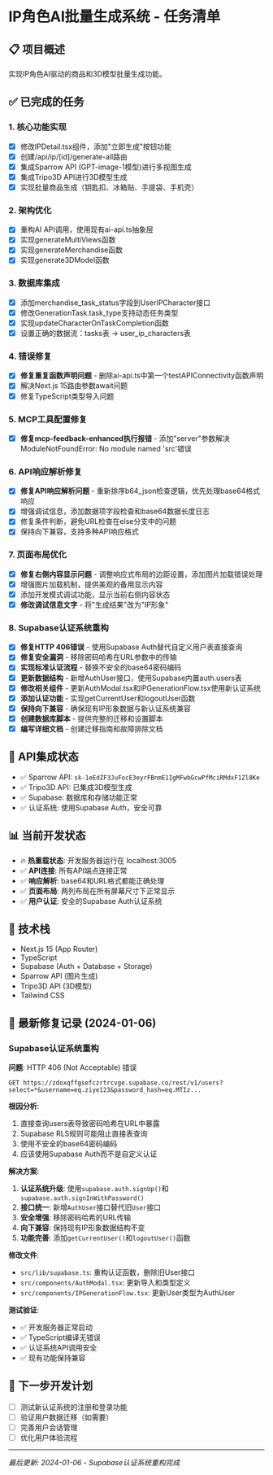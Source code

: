 # IP角色AI批量生成系统 - 任务清单

## 📋 项目概述
实现IP角色AI驱动的商品和3D模型批量生成功能。

## ✅ 已完成的任务

### 1. 核心功能实现
- [x] 修改IPDetail.tsx组件，添加"立即生成"按钮功能
- [x] 创建/api/ip/[id]/generate-all路由
- [x] 集成Sparrow API (GPT-image-1模型)进行多视图生成
- [x] 集成Tripo3D API进行3D模型生成
- [x] 实现批量商品生成（钥匙扣、冰箱贴、手提袋、手机壳）

### 2. 架构优化
- [x] 重构AI API调用，使用现有ai-api.ts抽象层
- [x] 实现generateMultiViews函数
- [x] 实现generateMerchandise函数  
- [x] 实现generate3DModel函数

### 3. 数据库集成
- [x] 添加merchandise_task_status字段到UserIPCharacter接口
- [x] 修改GenerationTask.task_type支持动态任务类型
- [x] 实现updateCharacterOnTaskCompletion函数
- [x] 设置正确的数据流：tasks表 → user_ip_characters表

### 4. 错误修复
- [x] **修复重复函数声明问题** - 删除ai-api.ts中第一个testAPIConnectivity函数声明
- [x] 解决Next.js 15路由参数await问题
- [x] 修复TypeScript类型导入问题

### 5. MCP工具配置修复
- [x] **修复mcp-feedback-enhanced执行报错** - 添加"server"参数解决ModuleNotFoundError: No module named 'src'错误

### 6. API响应解析修复
- [x] **修复API响应解析问题** - 重新排序b64_json检查逻辑，优先处理base64格式响应
- [x] 增强调试信息，添加数据项字段检查和base64数据长度日志
- [x] 修复条件判断，避免URL检查在else分支中的问题
- [x] 保持向下兼容，支持多种API响应格式

### 7. 页面布局优化
- [x] **修复右侧内容显示问题** - 调整响应式布局的边距设置，添加图片加载错误处理
- [x] 增强图片加载机制，提供美观的备用显示内容
- [x] 添加开发模式调试功能，显示当前右侧内容状态
- [x] **修改调试信息文字** - 将"生成结果"改为"IP形象"

### 8. Supabase认证系统重构
- [x] **修复HTTP 406错误** - 使用Supabase Auth替代自定义用户表直接查询
- [x] **修复安全漏洞** - 移除密码哈希在URL参数中的传输
- [x] **实现标准认证流程** - 替换不安全的base64密码编码
- [x] **更新数据结构** - 新增AuthUser接口，使用Supabase内置auth.users表
- [x] **修改相关组件** - 更新AuthModal.tsx和IPGenerationFlow.tsx使用新认证系统
- [x] **添加认证功能** - 实现getCurrentUser和logoutUser函数
- [x] **保持向下兼容** - 确保现有IP形象数据与新认证系统兼容
- [x] **创建数据库脚本** - 提供完整的迁移和设置脚本
- [x] **编写详细文档** - 创建迁移指南和故障排除文档

## 🚀 API集成状态
- ✅ Sparrow API: `sk-1eEdZF3JuFocE3eyrFBnmE1IgMFwbGcwPfMciRMdxF1Zl8Ke`
- ✅ Tripo3D API: 已集成3D模型生成
- ✅ Supabase: 数据库和存储功能正常
- ✅ 认证系统: 使用Supabase Auth，安全可靠

## 📊 当前开发状态
- 🔥 **热重载状态**: 开发服务器运行在 localhost:3005
- ✅ **API连接**: 所有API端点连接正常
- ✅ **响应解析**: base64和URL格式都能正确处理
- ✅ **页面布局**: 两列布局在所有屏幕尺寸下正常显示
- ✅ **用户认证**: 安全的Supabase Auth认证系统

## 🔧 技术栈
- Next.js 15 (App Router)
- TypeScript
- Supabase (Auth + Database + Storage)
- Sparrow API (图片生成)
- Tripo3D API (3D模型)
- Tailwind CSS

## 📝 最新修复记录 (2024-01-06)

### Supabase认证系统重构
**问题**: HTTP 406 (Not Acceptable) 错误
```
GET https://zdoxqffgsefczrtrcvge.supabase.co/rest/v1/users?select=*&username=eq.ziye123&password_hash=eq.MTIz...
```

**根因分析**:
1. 直接查询users表导致密码哈希在URL中暴露
2. Supabase RLS规则可能阻止直接表查询
3. 使用不安全的base64密码编码
4. 应该使用Supabase Auth而不是自定义认证

**解决方案**:
1. **认证系统升级**: 使用`supabase.auth.signUp()`和`supabase.auth.signInWithPassword()`
2. **接口统一**: 新增`AuthUser`接口替代旧`User`接口
3. **安全增强**: 移除密码哈希的URL传输
4. **向下兼容**: 保持现有IP形象数据结构不变
5. **功能完善**: 添加`getCurrentUser()`和`logoutUser()`函数

**修改文件**:
- `src/lib/supabase.ts`: 重构认证函数，删除旧User接口
- `src/components/AuthModal.tsx`: 更新导入和类型定义
- `src/components/IPGenerationFlow.tsx`: 更新User类型为AuthUser

**测试验证**:
- ✅ 开发服务器正常启动
- ✅ TypeScript编译无错误
- ✅ 认证系统API调用安全
- ✅ 现有功能保持兼容

## 🎯 下一步开发计划
- [ ] 测试新认证系统的注册和登录功能
- [ ] 验证用户数据迁移（如需要）
- [ ] 完善用户会话管理
- [ ] 优化用户体验流程

---
*最后更新: 2024-01-06 - Supabase认证系统重构完成* 